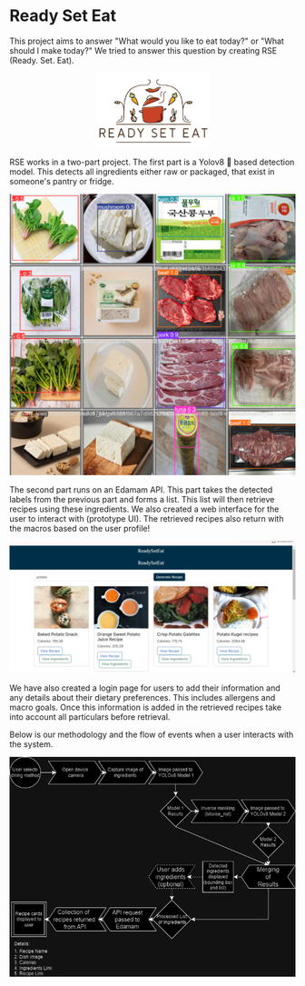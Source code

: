 # Ready Set Eat

This project aims to answer "What would you like to eat today?"  or "What should I make today?" We tried to answer this question by creating RSE (Ready. Set. Eat). 

<div align="center">
	<img width = "200px" src="assets/main.jpeg">
</div>


RSE works in a two-part project. 
The first part is a Yolov8 🚀 based detection model. This detects all ingredients either raw or packaged, that exist in someone's pantry or fridge. 

![Detection Using YOLO](assets/yolo_detect.png)

The second part runs on an Edamam API. This part takes the detected labels from the previous part and forms a list. This list will then retrieve recipes using these ingredients. We also created a web interface for the user to interact with (prototype UI). The retrieved recipes also return with the macros based on the user profile!

![Generation](assets/generate.jpeg)

We have also created a login page for users to add their information and any details about their dietary preferences. This includes allergens and macro goals. Once this information is added in the retrieved recipes take into account all particulars before retrieval. 

Below is our methodology and the flow of events when a user interacts with the system. 

![methodology](assets/method.jpeg)
